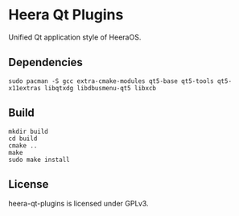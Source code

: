# Heera Qt Plugins

Unified Qt application style of HeeraOS.

## Dependencies

`sudo pacman -S gcc extra-cmake-modules qt5-base qt5-tools qt5-x11extras libqtxdg libdbusmenu-qt5 libxcb`

## Build

```shell
mkdir build
cd build
cmake ..
make
sudo make install
```

## License

heera-qt-plugins is licensed under GPLv3.
